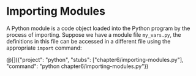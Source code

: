 # Importing Modules

A Python module is a code object loaded into the Python program by the process
of importing. Suppose we have a module file `my_vars.py`, the definitions in
this file can be accessed in a different file using the appropriate `import`
command:

@[]({"project": "python", "stubs": ["chapter6/importing-modules.py"], "command": "python chapter6/importing-modules.py"})

